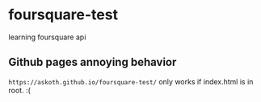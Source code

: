 # foursquare-test
learning foursquare api



## Github pages annoying behavior

`https://askoth.github.io/foursquare-test/` only works if index.html is in root. :(




